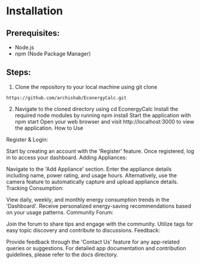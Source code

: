# Installation

## Prerequisites:
- Node.js
- npm (Node Package Manager)

## Steps:
1. Clone the repository to your local machine using git clone 
```
https://github.com/archishab/EconergyCalc.git
```
2. Navigate to the cloned directory using cd EconergyCalc
Install the required node modules by running npm install
Start the application with npm start
Open your web browser and visit http://localhost:3000 to view the application.
How to Use

Register & Login:

Start by creating an account with the 'Register' feature.
Once registered, log in to access your dashboard.
Adding Appliances:

Navigate to the 'Add Appliance' section.
Enter the appliance details including name, power rating, and usage hours.
Alternatively, use the camera feature to automatically capture and upload appliance details.
Tracking Consumption:

View daily, weekly, and monthly energy consumption trends in the 'Dashboard'.
Receive personalized energy-saving recommendations based on your usage patterns.
Community Forum:

Join the forum to share tips and engage with the community.
Utilize tags for easy topic discovery and contribute to discussions.
Feedback:

Provide feedback through the 'Contact Us' feature for any app-related queries or suggestions.
For detailed app documentation and contribution guidelines, please refer to the docs directory.